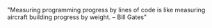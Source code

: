 <!--QUOTE_START-->
"Measuring programming progress by lines of code is like measuring aircraft building progress by weight. – Bill Gates"
<!--QUOTE_END-->

